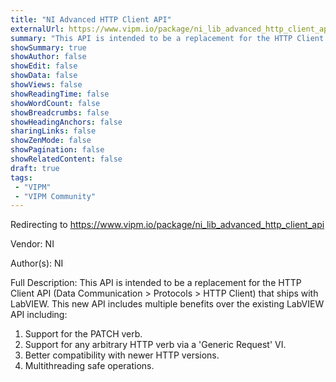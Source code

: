 ```yaml
---
title: "NI Advanced HTTP Client API"
externalUrl: https://www.vipm.io/package/ni_lib_advanced_http_client_api
summary: "This API is intended to be a replacement for the HTTP Client API (Data Communication > Protocols > HTTP Client) that ships with LabVIEW."
showSummary: true
showAuthor: false
showEdit: false
showData: false
showViews: false
showReadingTime: false
showWordCount: false
showBreadcrumbs: false
showHeadingAnchors: false
sharingLinks: false
showZenMode: false
showPagination: false
showRelatedContent: false
draft: true
tags:
 - "VIPM"
 - "VIPM Community"
---
```


Redirecting to https://www.vipm.io/package/ni_lib_advanced_http_client_api

Vendor: NI

Author(s): NI
 
Full Description:
This API is intended to be a replacement for the HTTP Client API (Data Communication > Protocols > HTTP Client) that ships with LabVIEW. This new API includes multiple benefits over the existing LabVIEW API including:

1. Support for the PATCH verb.
2. Support for any arbitrary HTTP verb via a 'Generic Request' VI.
3. Better compatibility with newer HTTP versions.
4. Multithreading safe operations.